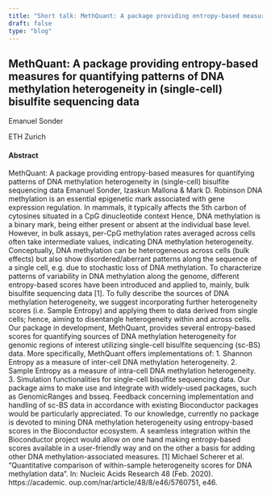 ```yaml
---
title: "Short talk: MethQuant: A package providing entropy-based measures for quantifying patterns of DNA methylation heterogeneity in (single-cell) bisulfite sequencing data"
draft: false
type: "blog"
---
```


## MethQuant: A package providing entropy-based measures for quantifying patterns of DNA methylation heterogeneity in (single-cell) bisulfite sequencing data

Emanuel Sonder	

ETH Zurich	

#### Abstract

MethQuant: A package providing entropy-based measures for quantifying patterns of DNA methylation heterogeneity in (single-cell) bisulfite sequencing data Emanuel Sonder, Izaskun Mallona & Mark D. Robinson DNA methylation is an essential epigenetic mark associated with gene expression regulation. In mammals, it typically affects the 5th carbon of cytosines situated in a CpG dinucleotide context Hence, DNA methylation is a binary mark, being either present or absent at the individual base level. However, in bulk assays, per-CpG methylation rates averaged across cells often take intermediate values, indicating DNA methylation heterogeneity. Conceptually, DNA methylation can be heterogeneous across cells (bulk effects) but also show disordered/aberrant patterns along the sequence of a single cell, e.g. due to stochastic loss of DNA methylation. To characterize patterns of variability in DNA methylation along the genome, different entropy-based scores have been introduced and applied to, mainly, bulk bisulfite sequencing data [1]. To fully describe the sources of DNA methylation heterogeneity, we suggest incorporating further heterogeneity scores (i.e. Sample Entropy) and applying them to data derived from single cells; hence, aiming to disentangle heterogeneity within and across cells. Our package in development, MethQuant, provides several entropy-based scores for quantifying sources of DNA methylation heterogeneity for genomic regions of interest utilizing single-cell bisulfite sequencing (sc-BS) data. More specifically, MethQuant offers implementations of: 1. Shannon Entropy as a measure of inter-cell DNA methylation heterogeneity. 2. Sample Entropy as a measure of intra-cell DNA methylation heterogeneity. 3. Simulation functionalities for single-cell bisulfite sequencing data. Our package aims to make use and integrate with widely-used packages, such as GenomicRanges and bsseq. Feedback concerning implementation and handling of sc-BS data in accordance with existing Bioconductor packages would be particularly appreciated. To our knowledge, currently no package is devoted to mining DNA methylation heterogeneity using entropy-based scores in the Bioconductor ecosystem. A seamless integration within the Bioconductor project would allow on one hand making entropy-based scores available in a user-friendly way and on the other a basis for adding other DNA methylation-associated measures. [1] Michael Scherer et al. “Quantitative comparison of within-sample heterogeneity scores for DNA methylation data”. In: Nucleic Acids Research 48 (Feb. 2020). https://academic. oup.com/nar/article/48/8/e46/5760751, e46.
